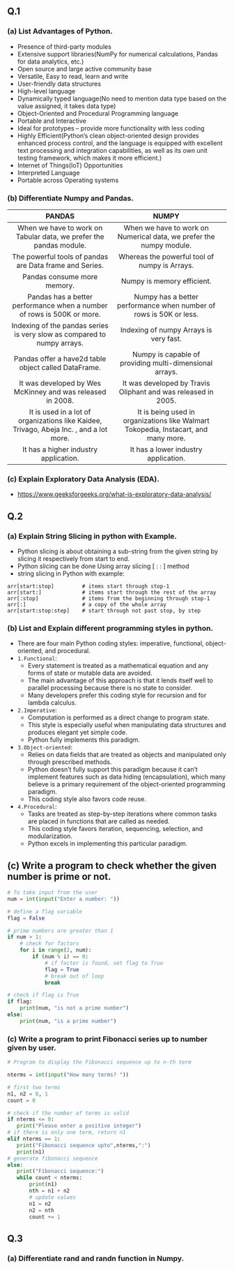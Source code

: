 ## Q.1
### (a) List Advantages of Python. 
- Presence of third-party modules 
- Extensive support libraries(NumPy for numerical calculations, Pandas for data analytics, etc.) 
- Open source and large active community base 
- Versatile, Easy to read, learn and write
- User-friendly data structures 
- High-level language 
- Dynamically typed language(No need to mention data type based on the value assigned, it takes data type) 
- Object-Oriented and Procedural  Programming language
- Portable and Interactive
- Ideal for prototypes – provide more functionality with less coding
- Highly Efficient(Python’s clean object-oriented design provides enhanced process control, and the language is equipped with excellent text processing and integration capabilities, as well as its own unit testing framework, which makes it more efficient.)
- Internet of Things(IoT) Opportunities
- Interpreted Language
- Portable across Operating systems 
### (b) Differentiate Numpy and Pandas.
|                                           PANDAS                                          |                                        NUMPY                                        |   |
|:----------------------------------------------------------------------------------------:|:-----------------------------------------------------------------------------------:|---|
| When we have to work on Tabular data, we prefer the pandas module.                       | When we have to work on Numerical data, we prefer the numpy module.                 |   |
| The powerful tools of pandas are Data frame and Series.                                  | Whereas the powerful tool of numpy is Arrays.                                       |   |
| Pandas consume more memory.                                                              | Numpy is memory efficient.                                                          |   |
| Pandas has a better performance when a number of rows is 500K or more.                   | Numpy has a better performance when number of rows is 50K or less.                  |   |
| Indexing of the pandas series is very slow as compared to numpy arrays.                  | Indexing of numpy Arrays is very fast.                                              |   |
| Pandas offer a have2d table object called DataFrame.                                     | Numpy is capable of providing multi-dimensional arrays.                             |   |
| It was developed by Wes McKinney and was released in 2008.                               | It was developed by Travis Oliphant and was released in 2005.                       |   |
| It is used in a lot of organizations like Kaidee, Trivago, Abeja Inc. , and a lot more.  | It is being used in organizations like Walmart Tokopedia, Instacart, and many more. |   |
| It has a higher industry application.                                                    | It has a lower industry application.                                                |   |
### (c) Explain Exploratory Data Analysis (EDA).
- https://www.geeksforgeeks.org/what-is-exploratory-data-analysis/
## Q.2
### (a) Explain String Slicing in python with Example.
- Python slicing is about obtaining a sub-string from the given string by slicing it respectively from start to end. 
- Python slicing can be done Using array slicing  [ : : ] method
- string slicing in Python with example:
```
arr[start:stop]         # items start through stop-1
arr[start:]             # items start through the rest of the array
arr[:stop]              # items from the beginning through stop-1
arr[:]                  # a copy of the whole array
arr[start:stop:step]    # start through not past stop, by step
```
### (b) List and Explain different programming styles in python.
- There are four main Python coding styles: imperative, functional, object-oriented, and procedural.
- `1.Functional`:
  - Every statement is treated as a mathematical equation and any forms of state or mutable data are avoided. 
  - The main advantage of this approach is that it lends itself well to parallel processing because there is no state to consider.
  - Many developers prefer this coding style for recursion and for lambda calculus.
- `2.Imperative`:
  - Computation is performed as a direct change to program state.
  - This style is especially useful when manipulating data structures and produces elegant yet simple code. 
  - Python fully implements this paradigm.
- `3.Object-oriented`:
  - Relies on data fields that are treated as objects and manipulated only through prescribed methods.
  - Python doesn’t fully support this paradigm because it can’t implement features such as data hiding (encapsulation), which many believe is a primary requirement of the object-oriented programming paradigm.
  - This coding style also favors code reuse.
- `4.Procedural`:
  - Tasks are treated as step-by-step iterations where common tasks are placed in functions that are called as needed. 
  - This coding style favors iteration, sequencing, selection, and modularization.
  - Python excels in implementing this particular paradigm.
## (c) Write a program to check whether the given number is prime or not.
```python
# To take input from the user
num = int(input("Enter a number: "))

# define a flag variable
flag = False

# prime numbers are greater than 1
if num > 1:
    # check for factors
    for i in range(2, num):
        if (num % i) == 0:
            # if factor is found, set flag to True
            flag = True
            # break out of loop
            break

# check if flag is True
if flag:
    print(num, "is not a prime number")
else:
    print(num, "is a prime number")
```
### (c) Write a program to print Fibonacci series up to number given by user.
```python
# Program to display the Fibonacci sequence up to n-th term

nterms = int(input("How many terms? "))

# first two terms
n1, n2 = 0, 1
count = 0

# check if the number of terms is valid
if nterms <= 0:
   print("Please enter a positive integer")
# if there is only one term, return n1
elif nterms == 1:
   print("Fibonacci sequence upto",nterms,":")
   print(n1)
# generate fibonacci sequence
else:
   print("Fibonacci sequence:")
   while count < nterms:
       print(n1)
       nth = n1 + n2
       # update values
       n1 = n2
       n2 = nth
       count += 1
```
## Q.3
### (a) Differentiate rand and randn function in Numpy.
